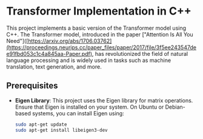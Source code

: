 # Transformer Implementation in C++

This project implements a basic version of the Transformer model using C++. The Transformer model, introduced in the paper ["Attention Is All You Need"]([https://arxiv.org/abs/1706.03762](https://proceedings.neurips.cc/paper_files/paper/2017/file/3f5ee243547dee91fbd053c1c4a845aa-Paper.pdf), has revolutionized the field of natural language processing and is widely used in tasks such as machine translation, text generation, and more.

## Prerequisites

- **Eigen Library**: This project uses the Eigen library for matrix operations. Ensure that Eigen is installed on your system. On Ubuntu or Debian-based systems, you can install Eigen using:

  ```bash
  sudo apt-get update
  sudo apt-get install libeigen3-dev


